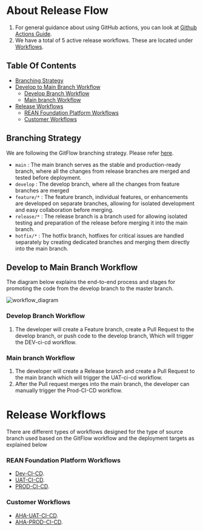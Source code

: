 # About Release Flow

1. For general guidance about using GitHub actions, you can look at [Github Actions Guide](https://docs.github.com/en/actions/guides). 
2. We have a total of 5 active release workflows. These are located under [Workflows](https://github.com/REAN-Foundation/reancare-service/tree/develop/.github/workflows).


## Table Of Contents
- [Branching Strategy](#Branching-Strategy)
- [Develop to Main Branch Workflow](#Develop-to-Main-branch-Workflow)
  - [Develop Branch Workflow](#Develop-Branch-Workflow)
  - [Main branch Workflow](#Main-branch-Workflow)
- [Release Workflows](#Release-Workflows)
  - [REAN Foundation Platform Workflows](#REAN-Foundation-Platform-Workflows)
  - [Customer Workflows](#Customer-Workflows)
    

## Branching Strategy

We are following the GitFlow branching strategy. Please refer [here](https://www.atlassian.com/git/tutorials/comparing-workflows/gitflow-workflow).

* ```main``` : The main branch serves as the stable and production-ready branch, where all the changes from release branches are merged and tested before deployment.
* ```develop``` : The develop branch, where all the changes from feature branches are merged 
* ```feature/*``` : The feature branch, individual features, or enhancements are developed on separate branches, allowing for isolated development and easy collaboration before merging.
* ```release/*``` : The release branch is a branch used for allowing isolated testing and preparation of the release before merging it into the main branch.
* ```hotfix/*``` : The hotfix branch, hotfixes for critical issues are handled separately by creating dedicated branches and merging them directly into the main branch.

## Develop to Main Branch Workflow

The diagram below explains the end-to-end process and stages for promoting the code from the develop branch to the master branch.

![workflow_diagram](https://github.com/REAN-Foundation/rean-health-guru-app/blob/feature/flow_documentation/res/images/release_docs_images/reanhealth-guru_workflow.png?raw=true)

### Develop Branch Workflow

1. The developer will create a Feature branch, create a Pull Request to the develop branch, or push code to the develop branch, Which will trigger the DEV-ci-cd workflow.

### Main branch Workflow

1. The developer will create a Release branch and create a Pull Request to the main branch which will trigger the UAT-ci-cd workflow.
2. After the Pull request merges into the main branch, the developer can manually trigger the Prod-CI-CD workflow.
 
 
# Release Workflows 
 
There are different types of workflows designed for the type of source branch used based on the GitFlow workflow and the deployment targets as explained below

### REAN Foundation Platform Workflows

* [Dev-CI-CD](https://github.com/REAN-Foundation/rean-health-guru-app/blob/feature/flow_documentation/docs/release_docs/REAN_Platform_Deployment_Workflows.md#dev-ci-cd).
* [UAT-CI-CD](https://github.com/REAN-Foundation/rean-health-guru-app/blob/feature/flow_documentation/docs/release_docs/REAN_Platform_Deployment_Workflows.md#uat-ci-cd).
* [PROD-CI-CD](https://github.com/REAN-Foundation/rean-health-guru-app/blob/feature/flow_documentation/docs/release_docs/REAN_Platform_Deployment_Workflows.md#prod-ci-cd).

### Customer Workflows

* [AHA-UAT-CI-CD](https://github.com/REAN-Foundation/rean-health-guru-app/blob/feature/flow_documentation/docs/release_docs/AHA_Platform_Deployment_Workflows.md#AHA-UAT-CI-CD).
* [AHA-PROD-CI-CD](https://github.com/REAN-Foundation/rean-health-guru-app/blob/feature/flow_documentation/docs/release_docs/AHA_Platform_Deployment_Workflows.md#AHA-PROD-CI-CD).
